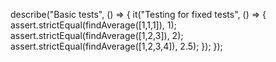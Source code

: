 describe("Basic tests", () => {
  it("Testing for fixed tests", () => {
    assert.strictEqual(findAverage([1,1,1]), 1);
    assert.strictEqual(findAverage([1,2,3]), 2);
    assert.strictEqual(findAverage([1,2,3,4]), 2.5);
  });
});  
